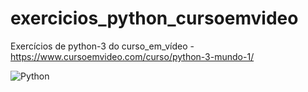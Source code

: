 # exercicios_python_cursoemvideo
Exercícios de python-3 do curso_em_vídeo -   https://www.cursoemvideo.com/curso/python-3-mundo-1/

![Python](https://img.shields.io/badge/Python-3776AB?style=flat-square&logo=Python&logoColor=white)
